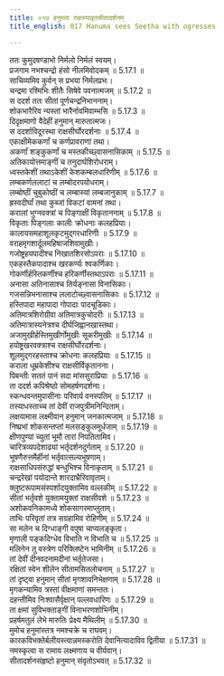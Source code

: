 ```yaml
---
title: ०१७ हनुमता राक्षस्यावृतसीतादर्शनम्
title_english: 017 Hanuma sees Seetha with ogresses

---
```



  
ततः कुमुदषण्डाभो निर्मलो निर्मलं स्वयम्।  
प्रजगाम नभश्चन्द्रो हंसो नीलमिवोदकम् ॥ 5.17.1 ॥   
साचिव्यमिव कुर्वन् स प्रभया निर्मलप्रभः।  
चन्द्रमा रश्मिभिः शीतैः सिषेवे पवनात्मजम् ॥ 5.17.2 ॥   
स ददर्श ततः सीतां पूर्णचन्द्रनिभाननाम्।  
शोकभारैरिव न्यस्तां भारैर्नावमिवाम्भसि ॥ 5.17.3 ॥   
दिदृक्षमाणो वैदेहीं हनुमान् मारुतात्मजः।  
स ददर्शाविदूरस्था राक्षसीर्घोरदर्शनाः ॥ 5.17.4 ॥   
एकाक्षीमेककर्णां च कर्णप्रावराणां तथा।  
अकर्णां शङ्कुकर्णां च मस्तकीच्छ्वासनासिकाम् ॥ 5.17.5 ॥   
अतिकायोत्तमाङ्गीं च तनुदार्घशिरोधराम्।  
ध्वस्तकेशीं तथाऽकेशीं केशकम्बलधारिणीम् ॥ 5.17.6 ॥   
लम्बकर्णललाटां च लम्बोदरपयोधराम्।  
लम्बोष्ठीं चुबुकोष्ठीं च लम्बास्यां लम्बजानुकाम् ॥ 5.17.7 ॥   
ह्रस्वदीर्घां तथा कुब्जां विकटां वामनां तथा।  
करालां भुग्नवक्त्रां च पिङ्गाक्षीं विकृताननाम् ॥ 5.17.8 ॥   
विकृताः पिङ्गलाः कालीः क्रोधनाः कलहप्रियाः।  
कालायसमहाशूलकृटमुद्गरधारिणीः ॥ 5.17.9 ॥   
वराहमृगशार्दूलमहिषाजशिवामुखीः।  
गजोष्ट्रहयपादीश्च निखातशिरसोऽपराः ॥ 5.17.10 ॥   
एकहस्तैकपादाश्च खरकर्ण्यः श्वकर्णिकाः।  
गोकर्णीर्हस्तिकर्णीश्च हरिकर्णीस्तथाऽपराः ॥ 5.17.11 ॥   
अनासा अतिनासाश्च तिर्यङ्नासा विनासिकाः।  
गजसन्निभनासाश्च ललाटोच्छ्वासनासिकाः ॥ 5.17.12 ॥   
हस्तिपादा महापादा गोपादाः पादचूडिकाः।  
अतिमात्रशिरोग्रीवा अतिमात्रकुचोदरीः ॥ 5.17.13 ॥   
अतिमात्रास्यनेत्रश्च दीर्घजिह्वानखास्तथा।  
अजामुखीर्हस्तिमुखीर्गोमुखीः सूकरीमुखीः ॥ 5.17.14 ॥   
हयोष्ट्रखरवक्त्राश्च राक्षसीर्घोरदर्शनाः।  
शूलमुद्गरहस्ताश्च क्रोधनाः कलहप्रियाः ॥ 5.17.15 ॥   
कराला धूम्रकेशीश्च राक्षसीर्विकृताननाः।  
पिबन्तीः सततं पानं सदा मांससुराप्रियाः ॥ 5.17.16 ॥   
ता ददर्श कपिश्रेष्ठो सोमहर्षणदर्शनाः।  
स्कन्धवन्तमुपासीनाः परिवार्य वनस्पतिम् ॥ 5.17.17 ॥   
तस्याधस्ताच्च तां देवीं राजपुत्रीमनिन्दिताम्।  
लक्षयामास लक्ष्मीवान् हनुमान् जनकात्मजाम् ॥ 5.17.18 ॥   
निष्प्रभां शोकसन्तप्तां मलसङ्कुलमूर्धजाम् ॥ 5.17.19 ॥   
क्षीणपुण्यां च्युतां भूमौ तारां निपतितामिव।  
चारित्रव्यपदेशाढ्यां भर्तृदर्शनदुर्गताम् ॥ 5.17.20 ॥   
भूषणैरुत्तमैर्हीनां भर्तृवात्सल्यभूषणाम्।  
राक्षसाधिपसंरुद्धां बन्धुभिश्च विनाकृताम् ॥ 5.17.21 ॥   
चन्द्ररेखां पयोदान्ते शारदाभ्रैरिवावृताम्।  
क्लुष्टरूपामसंस्पर्शादयुक्तामिव वल्लकीम् ॥ 5.17.22 ॥   
सीतां भर्तृवशे युक्तामयुक्तां राक्षसीवशे ॥ 5.17.23 ॥   
अशोकवनिकामध्ये शोकसागरमाप्लुताम्।  
ताभिः परिवृतां तत्र सग्रहामिव रोहिणीम् ॥ 5.17.24 ॥   
सा मलेन च दिग्धाङ्गी वपुषा चाप्यलङ्कृता।  
मृणाली पङ्कदिग्धेव विभाति न विभाति च ॥ 5.17.25 ॥   
मलिनेन तु वस्त्रेण परिक्लिष्टेन भामिनीम् ॥ 5.17.26 ॥   
तां देवीं दीनवदनामदीनां भर्तृतेजसा।  
रक्षितां स्वेन शीलेन सीतामसितलोचनाम् ॥ 5.17.27 ॥   
तां दृष्ट्वा हनुमान् सीतां मृगशावनिभेक्षणाम् ॥ 5.17.28 ॥   
मृगकन्यामिव त्रस्तां वीक्षमाणां समन्ततः।  
दहन्तीमिव निःश्वासैर्वृक्षान् पल्लवधारिणः ॥ 5.17.29 ॥   
ता क्षमां सुविभक्ताङ्गीं विनाभरणशोभिनीम्।  
प्रहर्षमतुलं लेभे मारुतिः प्रेक्ष्य मैथिलीम् ॥ 5.17.30 ॥   
मुमोच हनुमांस्तत्र नमश्चक्रे च राघवम्।  
कारकविभक्तेर्बलीयस्त्वान्नमस्करोति देवानित्यादाविव द्वितीया ॥ 5.17.31 ॥   
नमस्कृत्वा स रामाय लक्ष्मणाय च वीर्यवान्।  
सीतादर्शनसंहृष्टो हनुमान् संवृतोऽभवत् ॥ 5.17.32 ॥   